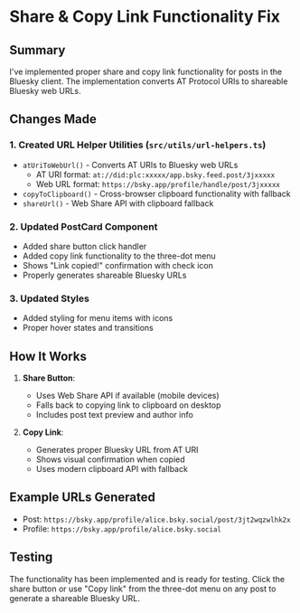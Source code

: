 # Share & Copy Link Functionality Fix

## Summary
I've implemented proper share and copy link functionality for posts in the Bluesky client. The implementation converts AT Protocol URIs to shareable Bluesky web URLs.

## Changes Made

### 1. Created URL Helper Utilities (`src/utils/url-helpers.ts`)
- `atUriToWebUrl()` - Converts AT URIs to Bluesky web URLs
  - AT URI format: `at://did:plc:xxxxx/app.bsky.feed.post/3jxxxxx`
  - Web URL format: `https://bsky.app/profile/handle/post/3jxxxxx`
- `copyToClipboard()` - Cross-browser clipboard functionality with fallback
- `shareUrl()` - Web Share API with clipboard fallback

### 2. Updated PostCard Component
- Added share button click handler
- Added copy link functionality to the three-dot menu
- Shows "Link copied!" confirmation with check icon
- Properly generates shareable Bluesky URLs

### 3. Updated Styles
- Added styling for menu items with icons
- Proper hover states and transitions

## How It Works

1. **Share Button**: 
   - Uses Web Share API if available (mobile devices)
   - Falls back to copying link to clipboard on desktop
   - Includes post text preview and author info

2. **Copy Link**:
   - Generates proper Bluesky URL from AT URI
   - Shows visual confirmation when copied
   - Uses modern clipboard API with fallback

## Example URLs Generated
- Post: `https://bsky.app/profile/alice.bsky.social/post/3jt2wqzwlhk2x`
- Profile: `https://bsky.app/profile/alice.bsky.social`

## Testing
The functionality has been implemented and is ready for testing. Click the share button or use "Copy link" from the three-dot menu on any post to generate a shareable Bluesky URL.